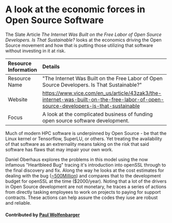 # A look at the economic forces in Open Source Software

The Slate Article *The Internet Was Built on the Free Labor of Open Source Developers. Is That Sustainable?* looks at the economics driving the Open Source movement and how that is putting those utilizing that software without investing in it at risk.

Resource Information | Details
:--- | :--- 
Resource Name | "The Internet Was Built on the Free Labor of Open Source Developers. Is That Sustainable?"
Website | https://www.vice.com/en_us/article/43zak3/the-internet-was-built-on-the-free-labor-of-open-source-developers-is-that-sustainable
Focus | A look at the complicated business of funding open source software development.

Much of modern HPC software is underpinned by Open Source - be that the Linux kernel or Tensorflow, SuperLU, or others. Yet treating the availability of that software as an extrernality means taking on the risk that said software has flaws that may impair your own work.

Daniel Oberhaus explores the problems in this model using the now infamous "Heartbleed Bug" tracing it's introduction into openSSL through to the final discovery and fix. Along the way he looks at the cost estimates for dealing with the bug ([~500Million](https://www.eweek.com/security/heartbleed-ssl-flaw-s-true-cost-will-take-time-to-tally)) and compares that to the development budget for openSSL at the time ($2000/year). Noting that a lot of the drivers in Open Source development are not monetary, he traces a series of actions from directly tasking employees to work on projects to paying for support contracts. These actions can help assure the codes they iuse are robust and reliable.


#### Contributed by [Paul Wolfenbarger](https://github.com/prwolfe "Paul Wolfenbarger's GitHub Profile")

<!---
Publish: no
Categories: reliability planning development
Topics: Software interoperability, Sustainability, Funding sources and programs
Tags: Open Source Software, 
Level: 2
Prerequisites: defaults
Aggregate: none
--->
